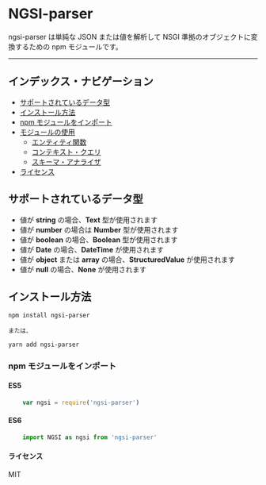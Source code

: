 # NGSI-parser

ngsi-parser は単純な JSON または値を解析して NSGI 準拠のオブジェクトに変換するための npm モジュールです。

----------

## インデックス・ナビゲーション

* [サポートされているデータ型](#usage)
* [インストール方法](#how-to-install)
* [npm モジュールをインポート](#import-npm-module)
* [モジュールの使用](#module-usage)
	* [エンティティ関数](docs/EntitiesFunctions.md)
	* [コンテキスト・クエリ](docs/ContextQueries.md)
	* [スキーマ・アナライザ](docs/SchemaAnalizer.md)
* [ライセンス](#license)

<a name="usage"></a>
## サポートされているデータ型

- 値が **string** の場合、**Text** 型が使用されます
- 値が **number** の場合は **Number** 型が使用されます
- 値が **boolean** の場合、**Boolean** 型が使用されます
- 値が **Date** の場合、**DateTime** が使用されます
- 値が **object** または **array** の場合、**StructuredValue** が使用されます
- 値が **null** の場合、**None** が使用されます

<a name="how-to-install"></a>
## インストール方法

    npm install ngsi-parser

   	または、

    yarn add ngsi-parser

<a name="import-npm-module"></a>
### npm モジュールをインポート

#### ES5
```js
	var ngsi = require('ngsi-parser')
```

#### ES6
```js
	import NGSI as ngsi from 'ngsi-parser'
```

<a name="license"></a>
#### ライセンス

MIT
